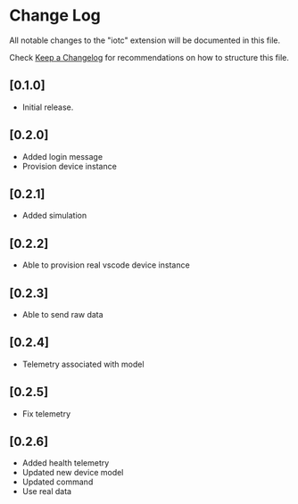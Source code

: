 # Change Log

All notable changes to the "iotc" extension will be documented in this file.

Check [Keep a Changelog](http://keepachangelog.com/) for recommendations on how to structure this file.

## [0.1.0]

- Initial release.

## [0.2.0]

- Added login message
- Provision device instance

## [0.2.1]

- Added simulation

## [0.2.2]

- Able to provision real vscode device instance

## [0.2.3]

- Able to send raw data

## [0.2.4]

- Telemetry associated with model

## [0.2.5]

- Fix telemetry

## [0.2.6]

- Added health telemetry
- Updated new device model
- Updated command
- Use real data
